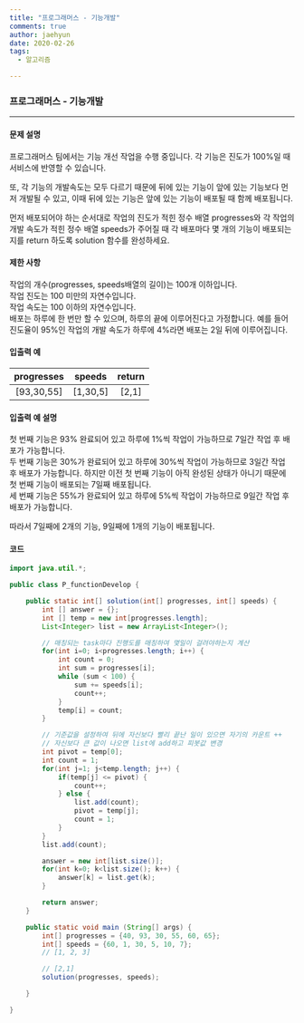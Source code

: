 ```yaml
---
title: "프로그래머스 - 기능개발"
comments: true
author: jaehyun
date: 2020-02-26
tags:
  - 알고리즘

---
```


### 프로그래머스 - 기능개발

---

#### 문제 설명
프로그래머스 팀에서는 기능 개선 작업을 수행 중입니다. 각 기능은 진도가 100%일 때 서비스에 반영할 수 있습니다.  

또, 각 기능의 개발속도는 모두 다르기 때문에 뒤에 있는 기능이 앞에 있는 기능보다 먼저 개발될 수 있고, 이때 뒤에 있는 기능은 앞에 있는 기능이 배포될 때 함께 배포됩니다.  

먼저 배포되어야 하는 순서대로 작업의 진도가 적힌 정수 배열 progresses와 각 작업의 개발 속도가 적힌 정수 배열 speeds가 주어질 때 각 배포마다 몇 개의 기능이 배포되는지를 return 하도록 solution 함수를 완성하세요.  

#### 제한 사항
작업의 개수(progresses, speeds배열의 길이)는 100개 이하입니다.  
작업 진도는 100 미만의 자연수입니다.  
작업 속도는 100 이하의 자연수입니다.  
배포는 하루에 한 번만 할 수 있으며, 하루의 끝에 이루어진다고 가정합니다. 예를 들어 진도율이 95%인 작업의 개발 속도가 하루에 4%라면 배포는 2일 뒤에 이루어집니다.  

#### 입출력 예
|progresses|speeds|return|
|:---:|:---:|:---:|
|[93,30,55]|[1,30,5]|[2,1]|

#### 입출력 예 설명
첫 번째 기능은 93% 완료되어 있고 하루에 1%씩 작업이 가능하므로 7일간 작업 후 배포가 가능합니다.  
두 번째 기능은 30%가 완료되어 있고 하루에 30%씩 작업이 가능하므로 3일간 작업 후 배포가 가능합니다. 하지만 이전 첫 번째 기능이 아직 완성된 상태가 아니기 때문에 첫 번째 기능이 배포되는 7일째 배포됩니다.  
세 번째 기능은 55%가 완료되어 있고 하루에 5%씩 작업이 가능하므로 9일간 작업 후 배포가 가능합니다.  

따라서 7일째에 2개의 기능, 9일째에 1개의 기능이 배포됩니다.  

#### 코드 

``` java
import java.util.*;

public class P_functionDevelop {

    public static int[] solution(int[] progresses, int[] speeds) {
        int [] answer = {};
        int [] temp = new int[progresses.length];
        List<Integer> list = new ArrayList<Integer>();

        // 매칭되는 task마다 진행도를 매칭하여 몇일이 걸려야하는지 계산
        for(int i=0; i<progresses.length; i++) {
            int count = 0;
            int sum = progresses[i];
            while (sum < 100) {
                sum += speeds[i];
                count++;
            }
            temp[i] = count;
        }

        // 기준값을 설정하여 뒤에 자신보다 빨리 끝난 일이 있으면 자기의 카운트 ++
        // 자신보다 큰 값이 나오면 list에 add하고 피봇값 변경
        int pivot = temp[0];
        int count = 1;
        for(int j=1; j<temp.length; j++) {
            if(temp[j] <= pivot) {
                count++;
            } else {
                list.add(count);
                pivot = temp[j];
                count = 1;
            }
        }
        list.add(count);

        answer = new int[list.size()];
        for(int k=0; k<list.size(); k++) {
            answer[k] = list.get(k);
        }

        return answer;
    }

    public static void main (String[] args) {
        int[] progresses = {40, 93, 30, 55, 60, 65};
        int[] speeds = {60, 1, 30, 5, 10, 7};
        // [1, 2, 3]

        // [2,1]
        solution(progresses, speeds);

    }

}

```

